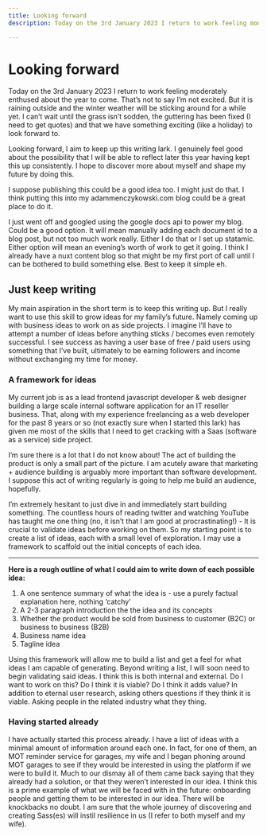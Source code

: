 ```yaml
---
title: Looking forward
description: Today on the 3rd January 2023 I return to work feeling moderately enthused about the year to come. That’s not to say I’m not excited. But it is raining outside and the winter weather will be sticking around for a while yet. I can’t wait until the grass isn’t sodden, the guttering has been fixed (I need to get quotes) and that we have something exciting (like a holiday) to look forward to.

---
```


# Looking forward

Today on the 3rd January 2023 I return to work feeling moderately enthused about the year to come. That’s not to say I’m not excited. But it is raining outside and the winter weather will be sticking around for a while yet. I can’t wait until the grass isn’t sodden, the guttering has been fixed (I need to get quotes) and that we have something exciting (like a holiday) to look forward to.

Looking forward, I aim to keep up this writing lark. I genuinely feel good about the possibility that I will be able to reflect later this year having kept this up consistently. I hope to discover more about myself and shape my future by doing this.

I suppose publishing this could be a good idea too. I might just do that. I think putting this into my adammenczykowski.com blog could be a great place to do it.

I just went off and googled using the google docs api to power my blog. Could be a good option. It will mean manually adding each document id to a blog post, but not too much work really. Either I do that or I set up statamic. Either option will mean an evening’s worth of work to get it going. I think I already have a nuxt content blog so that might be my first port of call until I can be bothered to build something else. Best to keep it simple eh.

## Just keep writing

My main aspiration in the short term is to keep this  writing up. But I really want to use this skill to grow ideas for my family’s future. Namely coming up with business ideas to work on as side projects. I imagine I’ll have to attempt a number of ideas before anything sticks / becomes even remotely successful. I see success as having a user base of free / paid users using something that I’ve built, ultimately to be earning followers and income without exchanging my time for money.

### A framework for ideas

My current job is as a lead frontend javascript developer & web designer building a large scale internal software application for an IT reseller business. That, along with my experience freelancing as a web developer for the past 8 years or so (not exactly sure when I started this lark) has given me most of the skills that I need to get cracking with a Saas (software as a service) side project.

I’m sure there is a lot that I do not know about! The act of building the product is only a small part of the picture. I am acutely aware that marketing + audience building is arguably more important than software development. I suppose this act of writing regularly is going to help me build an audience, hopefully.

I’m extremely hesitant to just dive in and immediately start building something. The countless hours of reading twitter and watching YouTube has taught me one thing (no, it isn’t that I  am good at procrastinating!) - It is crucial to validate ideas before working on them. So my starting point is to create a list of ideas, each with a small level of exploration. I may use a framework to scaffold out the initial concepts of each idea.

---

**Here is a rough outline of what I could aim to write down of each possible idea:**

1. A one sentence summary of what the idea is - use a purely factual explanation here, nothing ‘catchy’
2. A 2-3 paragraph introduction the the idea and its concepts
3. Whether the product would be sold from business to customer (B2C) or business to business (B2B)
4. Business name idea
5. Tagline idea

Using this framework will allow me to build a list and get a feel for what ideas I am capable of generating. Beyond writing a list, I will soon need to begin validating said ideas. I think this is both internal and external. Do I want to work on this? Do I think it is viable? Do I think it adds value? In addition to eternal user research, asking others questions if they think it is viable. Asking people in the related industry what they thing.

### Having started already
I have actually started this process already. I have a list of ideas with a minimal amount of information around each one. In fact, for one of them, an MOT reminder service for garages, my wife and I began phoning around MOT garages to see if they would be interested in using the platform if we were to build it. Much to our dismay all of them came back saying that they already had a solution, or that they weren’t interested in our idea. I think this is a prime example of what we will be faced with in the future: onboarding people and getting them to be interested in our idea. There will be knockbacks no doubt. I am sure that the whole journey of discovering and creating Sass(es) will instil resilience in us (I refer to both myself and my wife).
